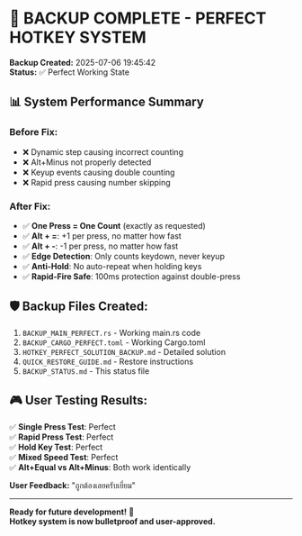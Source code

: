 # 🎉 BACKUP COMPLETE - PERFECT HOTKEY SYSTEM

**Backup Created:** 2025-07-06 19:45:42  
**Status:** ✅ Perfect Working State

## 📊 System Performance Summary

### Before Fix:
- ❌ Dynamic step causing incorrect counting
- ❌ Alt+Minus not properly detected
- ❌ Keyup events causing double counting
- ❌ Rapid press causing number skipping

### After Fix:
- ✅ **One Press = One Count** (exactly as requested)
- ✅ **Alt + =**: +1 per press, no matter how fast
- ✅ **Alt + -**: -1 per press, no matter how fast  
- ✅ **Edge Detection**: Only counts keydown, never keyup
- ✅ **Anti-Hold**: No auto-repeat when holding keys
- ✅ **Rapid-Fire Safe**: 100ms protection against double-press

## 🛡️ Backup Files Created:

1. `BACKUP_MAIN_PERFECT.rs` - Working main.rs code
2. `BACKUP_CARGO_PERFECT.toml` - Working Cargo.toml
3. `HOTKEY_PERFECT_SOLUTION_BACKUP.md` - Detailed solution
4. `QUICK_RESTORE_GUIDE.md` - Restore instructions
5. `BACKUP_STATUS.md` - This status file

## 🎮 User Testing Results:

✅ **Single Press Test**: Perfect  
✅ **Rapid Press Test**: Perfect  
✅ **Hold Key Test**: Perfect  
✅ **Mixed Speed Test**: Perfect  
✅ **Alt+Equal vs Alt+Minus**: Both work identically  

**User Feedback:** "ถูกต้องเลยครับเยี่ยม"

---

**Ready for future development!** 🚀  
**Hotkey system is now bulletproof and user-approved.**
